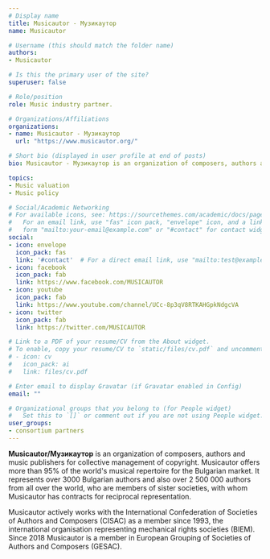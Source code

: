 ```yaml
---
# Display name
title: Musicautor - Музикаутор
name: Musicautor

# Username (this should match the folder name)
authors:
- Musicautor

# Is this the primary user of the site?
superuser: false

# Role/position
role: Music industry partner.

# Organizations/Affiliations
organizations:
- name: Musicautor - Музикаутор
  url: "https://www.musicautor.org/"

# Short bio (displayed in user profile at end of posts)
bio: Musicautor - Музикаутор is an organization of composers, authors and music publishers for collective management of copyright.

topics:
- Music valuation
- Music policy

# Social/Academic Networking
# For available icons, see: https://sourcethemes.com/academic/docs/page-builder/#icons
#   For an email link, use "fas" icon pack, "envelope" icon, and a link in the
#   form "mailto:your-email@example.com" or "#contact" for contact widget.
social:
- icon: envelope
  icon_pack: fas
  link: '#contact'  # For a direct email link, use "mailto:test@example.org".
- icon: facebook
  icon_pack: fab
  link: https://www.facebook.com/MUSICAUTOR
- icon: youtube
  icon_pack: fab
  link: https://www.youtube.com/channel/UCc-8p3qV8RTKAHGpkNdgcVA
- icon: twitter
  icon_pack: fab
  link: https://twitter.com/MUSICAUTOR

# Link to a PDF of your resume/CV from the About widget.
# To enable, copy your resume/CV to `static/files/cv.pdf` and uncomment the lines below.
# - icon: cv
#   icon_pack: ai
#   link: files/cv.pdf

# Enter email to display Gravatar (if Gravatar enabled in Config)
email: ""

# Organizational groups that you belong to (for People widget)
#   Set this to `[]` or comment out if you are not using People widget.
user_groups:
- consortium partners
---
```


**Musicautor/Музикаутор** is an organization of composers, authors and music publishers for collective management of copyright. Musicautor offers more than 95% of the world's musical repertoire for the Bulgarian market. It represents over 3000 Bulgarian authors and also over 2 500 000 authors from all over the world, who are members of sister societies, with whom Musicautor has contracts for reciprocal representation.

Musicautor actively works with the International Confederation of Societies of Authors and Composers (CISAC) as a member since 1993, the international organisation representing mechanical rights societies (BIEM). Since 2018 Musicautor is a member in European Grouping of Societies of Authors and Composers (GESAC).

